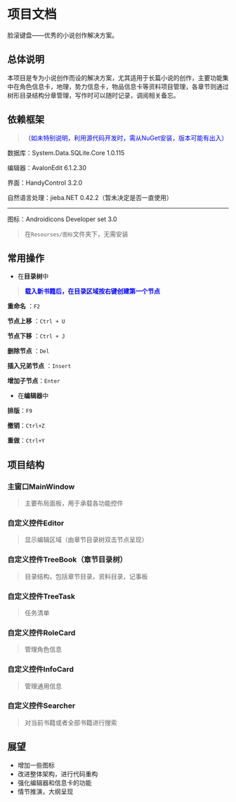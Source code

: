 # 项目文档
脸滚键盘——优秀的小说创作解决方案。

## 总体说明

本项目是专为小说创作而设的解决方案，尤其适用于长篇小说的创作，主要功能集中在角色信息卡，地理，势力信息卡，物品信息卡等资料项目管理，各章节则通过树形目录结构分章管理，写作时可以随时记录，调阅相关备忘。

## 依赖框架
><font color=#0000FF >（如未特别说明，利用源代码开发时，需从NuGet安装，版本可能有出入）</font>

数据库：System.Data.SQLite.Core 1.0.115

编辑器：AvalonEdit 6.1.2.30

界面：HandyControl 3.2.0

自然语言处理：jieba.NET 0.42.2（暂未决定是否一直使用）

---

图标：Androidicons Developer set 3.0
>在`Resourses/图标`文件夹下，无需安装

## 常用操作
- 在**目录树**中

><font color=#0000FF >**载入新书籍后，在目录区域按右键创建第一个节点**</font>

**重命名** ：`F2`

**节点上移** ：`Ctrl + U`

**节点下移** ：`Ctrl + J`

**删除节点** ：`Del`

**插入兄弟节点** ：`Insert`

**增加子节点**：`Enter`


- 在**编辑器**中

**排版**：`F9`

**撤销**：`Ctrl+Z`

**重做**：`Ctrl+Y`

## 项目结构

### 主窗口MainWindow
> 主要布局面板，用于承载各功能控件

### 自定义控件Editor
> 显示编辑区域（由章节目录树双击节点呈现）

### 自定义控件TreeBook（章节目录树）
> 目录结构，包括章节目录，资料目录，记事板

### 自定义控件TreeTask
>任务清单

### 自定义控件RoleCard
> 管理角色信息

### 自定义控件InfoCard
> 管理通用信息

### 自定义控件Searcher
> 对当前书籍或者全部书籍进行搜索

## 展望
* 增加一些图标
* 改进整体架构，进行代码重构
* 强化编辑器和信息卡的功能
* 情节推演，大纲呈现